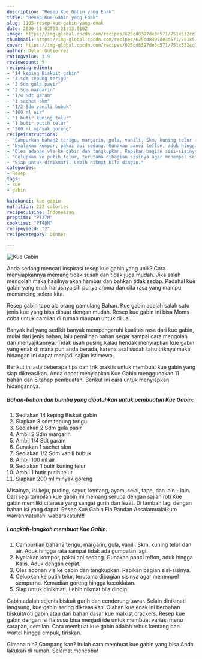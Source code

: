 ```yaml
---
description: "Resep Kue Gabin yang Enak"
title: "Resep Kue Gabin yang Enak"
slug: 1105-resep-kue-gabin-yang-enak
date: 2020-11-02T04:21:13.010Z
image: https://img-global.cpcdn.com/recipes/625cd8397de3d571/751x532cq70/kue-gabin-foto-resep-utama.jpg
thumbnail: https://img-global.cpcdn.com/recipes/625cd8397de3d571/751x532cq70/kue-gabin-foto-resep-utama.jpg
cover: https://img-global.cpcdn.com/recipes/625cd8397de3d571/751x532cq70/kue-gabin-foto-resep-utama.jpg
author: Dylan Gutierrez
ratingvalue: 3.9
reviewcount: 9
recipeingredient:
- "14 keping Biskuit gabin"
- "3 sdm tepung terigu"
- "2 Sdm gula pasir"
- "2 Sdm margarin"
- "1/4 Sdt garam"
- "1 sachet skm"
- "1/2 Sdm vanili bubuk"
- "100 ml air"
- "1 butir kuning telur"
- "1 butir putih telur"
- "200 ml minyak goreng"
recipeinstructions:
- "Campurkan bahan2 terigu, margarin, gula, vanili, Skm, kuning telur dan air. Aduk hingga rata sampai tidak ada gumpalan lagi."
- "Nyalakan kompor, pakai api sedang. Gunakan panci teflon, aduk hingga Kalis. Aduk dengan cepat."
- "Oles adonan vla ke gabin dan tangkupkan. Rapikan bagian sisi-sisinya."
- "Celupkan ke putih telur, terutama dibagian sisinya agar menempel sempurna. Kemudian goreng hingga kecoklatan."
- "Siap untuk dinikmati. Lebih nikmat bila dingin."
categories:
- Resep
tags:
- kue
- gabin

katakunci: kue gabin 
nutrition: 222 calories
recipecuisine: Indonesian
preptime: "PT27M"
cooktime: "PT48M"
recipeyield: "2"
recipecategory: Dinner

---
```



![Kue Gabin](https://img-global.cpcdn.com/recipes/625cd8397de3d571/751x532cq70/kue-gabin-foto-resep-utama.jpg)

Anda sedang mencari inspirasi resep kue gabin yang unik? Cara menyiapkannya memang tidak susah dan tidak juga mudah. Jika salah mengolah maka hasilnya akan hambar dan bahkan tidak sedap. Padahal kue gabin yang enak harusnya sih punya aroma dan cita rasa yang mampu memancing selera kita.

Resep gabin tape ala orang pamulang Bahan. Kue gabin adalah salah satu jenis kue yang bisa dibuat dengan mudah. Resep kue gabin ini bisa Moms coba untuk camilan di rumah maupun untuk dijual.

Banyak hal yang sedikit banyak mempengaruhi kualitas rasa dari kue gabin, mulai dari jenis bahan, lalu pemilihan bahan segar sampai cara mengolah dan menyajikannya. Tidak usah pusing kalau hendak menyiapkan kue gabin yang enak di mana pun anda berada, karena asal sudah tahu triknya maka hidangan ini dapat menjadi sajian istimewa.


Berikut ini ada beberapa tips dan trik praktis untuk membuat kue gabin yang siap dikreasikan. Anda dapat menyiapkan Kue Gabin menggunakan 11 bahan dan 5 tahap pembuatan. Berikut ini cara untuk menyiapkan hidangannya.

<!--inarticleads1-->

##### Bahan-bahan dan bumbu yang dibutuhkan untuk pembuatan Kue Gabin:

1. Sediakan 14 keping Biskuit gabin
1. Siapkan 3 sdm tepung terigu
1. Sediakan 2 Sdm gula pasir
1. Ambil 2 Sdm margarin
1. Ambil 1/4 Sdt garam
1. Gunakan 1 sachet skm
1. Sediakan 1/2 Sdm vanili bubuk
1. Ambil 100 ml air
1. Sediakan 1 butir kuning telur
1. Ambil 1 butir putih telur
1. Siapkan 200 ml minyak goreng


Misalnya, isi keju, puding, sayur, kentang, ayam, selai, tape, dan lain - lain. Dari segi tampilan kue gabin ini memang serupa dengan sajian roti Kue gabin memiliki citarasa yang sangat gurih dan lezat. Di tambah lagi dengan bahan isi yang dapat. Resep Kue Gabin Fla Pandan Assalamualaikum warrahmatullahi wabarakatuh!!! 

<!--inarticleads2-->

##### Langkah-langkah membuat Kue Gabin:

1. Campurkan bahan2 terigu, margarin, gula, vanili, Skm, kuning telur dan air. Aduk hingga rata sampai tidak ada gumpalan lagi.
1. Nyalakan kompor, pakai api sedang. Gunakan panci teflon, aduk hingga Kalis. Aduk dengan cepat.
1. Oles adonan vla ke gabin dan tangkupkan. Rapikan bagian sisi-sisinya.
1. Celupkan ke putih telur, terutama dibagian sisinya agar menempel sempurna. Kemudian goreng hingga kecoklatan.
1. Siap untuk dinikmati. Lebih nikmat bila dingin.


Gabin adalah sejenis biskuit gurih dan cenderung tawar. Selain dinikmati langsung, kue gabin sering dikreasikan. Olahan kue enak ini berbahan biskuit/roti gabin atau dari bahan dasar kue malkist crackers. Resep kue gabin dengan isi fla susu bisa menjadi ide untuk membuat variasi menu sarapan, cemilan. Cara membuat kue gabin adalah rebus kentang dan wortel hingga empuk, tiriskan. 

Gimana nih? Gampang kan? Itulah cara membuat kue gabin yang bisa Anda lakukan di rumah. Selamat mencoba!
